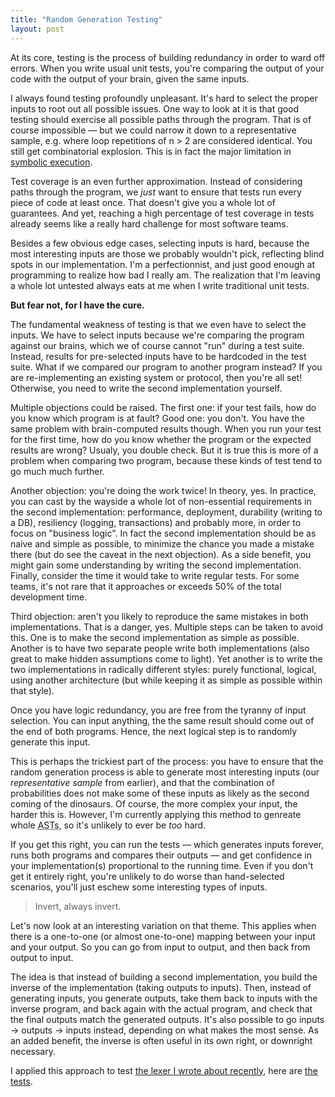 ```yaml
---
title: "Random Generation Testing"
layout: post
---
```


At its core, testing is the process of building redundancy in order to ward off
errors. When you write usual unit tests, you're comparing the output of your
code with the output of your brain, given the same inputs.

I always found testing profoundly unpleasant. It's hard to select the proper
inputs to root out all possible issues. One way to look at it is that good
testing should exercise all possible paths through the program. That is of
course impossible — but we could narrow it down to a representative sample,
e.g. where loop repetitions of n > 2 are considered identical. You still get
combinatorial explosion. This is in fact the major limitation in [symbolic
execution].

Test coverage is an even further approximation. Instead of considering paths
through the program, we *just* want to ensure that tests run every piece of code
at least once. That doesn't give you a whole lot of guarantees. And yet,
reaching a high percentage of test coverage in tests already seems like a really
hard challenge for most software teams.

[symbolic execution]: https://en.wikipedia.org/wiki/Symbolic_execution

Besides a few obvious edge cases, selecting inputs is hard, because the most
interesting inputs are those we probably wouldn't pick, reflecting blind spots
in our implementation. I'm a perfectionnist, and just good enough at programming
to realize how bad I really am. The realization that I'm leaving a whole lot
untested always eats at me when I write traditional unit tests.

**But fear not, for I have the cure.**

The fundamental weakness of testing is that we even have to select the inputs.
We have to select inputs because we're comparing the program against our brains,
which we of course cannot "run" during a test suite. Instead, results for
pre-selected inputs have to be hardcoded in the test suite. What if we compared
our program to another program instead? If you are re-implementing an existing
system or protocol, then you're all set! Otherwise, you need to write the second
implementation yourself.

Multiple objections could be raised. The first one: if your test fails, how do
you know which program is at fault? Good one: you don't. You have the same
problem with brain-computed results though. When you run your test for the first
time, how do you know whether the program or the expected results are wrong?
Usualy, you double check. But it is true this is more of a problem when
comparing two program, because these kinds of test tend to go much much further.

Another objection: you're doing the work twice! In theory, yes. In practice, you
can cast by the wayside a whole lot of non-essential requirements in the second
implementation: performance, deployment, durability (writing to a DB),
resiliency (logging, transactions) and probably more, in order to focus on
"business logic". In fact the second implementation should be as naive and
simple as possible, to minimize the chance you made a mistake there (but do see
the caveat in the next objection). As a side benefit, you might gain some
understanding by writing the second implementation. Finally, consider the time
it would take to write regular tests. For some teams, it's not rare that it
approaches or exceeds 50% of the total development time.

Third objection: aren't you likely to reproduce the same mistakes in both
implementations. That is a danger, yes. Multiple steps can be taken to avoid
this. One is to make the second implementation as simple as possible. Another is
to have two separate people write both implementations (also great to make
hidden assumptions come to light). Yet another is to write the two
implementations in radically different styles: purely functional, logical, using
another architecture (but while keeping it as simple as possible within that
style).

Once you have logic redundancy, you are free from the tyranny of input
selection. You can input anything, the the same result should come out of the
end of both programs. Hence, the next logical step is to randomly generate
this input.

This is perhaps the trickiest part of the process: you have to ensure that the
random generation process is able to generate most interesting inputs (our
*representative sample* from earlier), and that the combination of probabilities
does not make some of these inputs as likely as the second coming of the
dinosaurs. Of course, the more complex your input, the harder this is. However,
I'm currently applying this method to genreate whole <acronym title="Abstract
Syntax Trees">ASTs</acronym>, so it's unlikely to ever be *too* hard.

If you get this right, you can run the tests — which generates inputs forever,
runs both programs and compares their outputs — and get confidence in your
implementation(s) proportional to the running time. Even if you don't get it
entirely right, you're unlikely to do worse than hand-selected scenarios, you'll
just eschew some interesting types of inputs.

> Invert, always invert.

Let's now look at an interesting variation on that theme. This applies when
there is a one-to-one (or almost one-to-one) mapping between your input and your
output. So you can go from input to output, and then back from output to input.

The idea is that instead of building a second implementation, you build the
inverse of the implementation (taking outputs to inputs). Then, instead of
generating inputs, you generate outputs, take them back to inputs with the
inverse program, and back again with the actual program, and check that the
final outputs match the generated outputs. It's also possible to go inputs →
outputs → inputs instead, depending on what makes the most sense. As an added
benefit, the inverse is often useful in its own right, or downright necessary.

I applied this approach to test [the lexer I wrote about recently], here are
[the tests].

[the lexer I wrote about recently]: /reusable-lexer
[the tests]: https://github.com/norswap/core-lexer/tree/master/test/norswap/core/lexer

